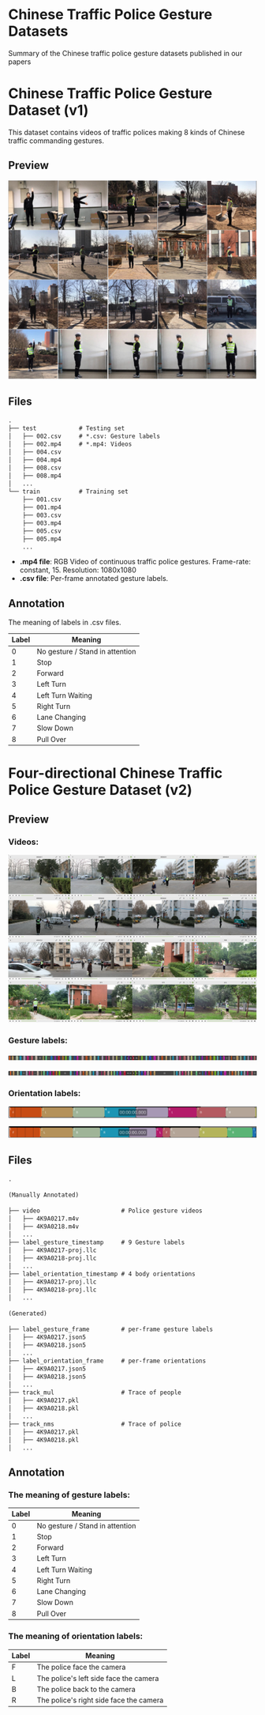 # Chinese Traffic Police Gesture Datasets
Summary of the Chinese traffic police gesture datasets published in our papers

# Chinese Traffic Police Gesture Dataset (v1)

This dataset contains videos of traffic polices making 8 kinds of Chinese traffic commanding gestures.

## Preview

<p align="center">
    <img src="docs/v1_preview.jpg">
</p>

## Files

```
.
├── test            # Testing set
│   ├── 002.csv     # *.csv: Gesture labels
│   ├── 002.mp4     # *.mp4: Videos
│   ├── 004.csv
│   ├── 004.mp4
│   ├── 008.csv
│   ├── 008.mp4
│   ...
└── train           # Training set
    ├── 001.csv
    ├── 001.mp4
    ├── 003.csv
    ├── 003.mp4
    ├── 005.csv
    ├── 005.mp4
    ...

```

- **.mp4 file**: RGB Video of continuous traffic police gestures. Frame-rate: constant, 15. Resolution: 1080x1080 
- **.csv file**: Per-frame annotated gesture labels.

## Annotation

The meaning of labels in .csv files.

| Label   | Meaning   | 
|--------------|-----------|
| 0 | No gesture / Stand in attention |
| 1 | Stop |
| 2 | Forward |
| 3 | Left Turn |
| 4 | Left Turn Waiting |
| 5 | Right Turn |
| 6 | Lane Changing |
| 7 | Slow Down |
| 8 | Pull Over |

# Four-directional Chinese Traffic Police Gesture Dataset (v2)

## Preview

### Videos:

<p align="center">
    <img src="docs/v2_preview.jpg">
</p>

### Gesture labels:
<p align="center">
    <img src="docs/ges1.png">
</p>
<p align="center">
    <img src="docs/ges2.png">
</p>

### Orientation labels:

<p align="center">
    <img src="docs/orientation1.png">
</p>
<p align="center">
    <img src="docs/orientation2.png">
</p>

## Files

```
.

(Manually Annotated)

├── video                       # Police gesture videos
│   ├── 4K9A0217.m4v
│   ├── 4K9A0218.m4v
│   ...
├── label_gesture_timestamp     # 9 Gesture labels
│   ├── 4K9A0217-proj.llc
│   ├── 4K9A0218-proj.llc
│   ...
├── label_orientation_timestamp # 4 body orientations
│   ├── 4K9A0217-proj.llc
│   ├── 4K9A0218-proj.llc
│   ...

(Generated)

├── label_gesture_frame         # per-frame gesture labels
│   ├── 4K9A0217.json5          
│   ├── 4K9A0218.json5
│   ...
├── label_orientation_frame     # per-frame orientations
│   ├── 4K9A0217.json5
│   ├── 4K9A0218.json5
│   ...
├── track_mul                   # Trace of people
│   ├── 4K9A0217.pkl
│   ├── 4K9A0218.pkl
│   ...
├── track_nms                   # Trace of police
│   ├── 4K9A0217.pkl
│   ├── 4K9A0218.pkl
│   ...
```

## Annotation

### The meaning of **gesture labels**:

| Label   | Meaning   | 
|--------------|-----------|
| 0 | No gesture / Stand in attention |
| 1 | Stop |
| 2 | Forward |
| 3 | Left Turn |
| 4 | Left Turn Waiting |
| 5 | Right Turn |
| 6 | Lane Changing |
| 7 | Slow Down |
| 8 | Pull Over |

### The meaning of **orientation labels**:

| Label   | Meaning   | 
|--------------|-----------|
| F | The police face the camera |
| L | The police's left side face the camera |
| B | The police back to the camera |
| R | The police's right side face the camera |